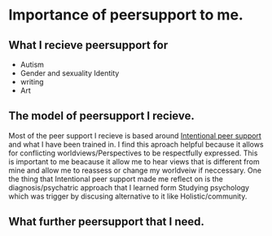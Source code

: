 # Importance of peersupport to me.

## What I recieve peersupport for

- Autism
- Gender and sexuality Identity
- writing
- Art 

## The model of peersupport I recieve. 

Most of the peer support I recieve is based around [Intentional peer support](https://intentionalpeersupport.org/) and what I have been trained in. I find this aproach helpful because it allows for conflicting worldviews/Perspectives to be respectfully expressed. This is important to me beacause it allow me to hear views that is different from mine and allow me to reassess or change my worldveiw if neccessary. One the thing that Intentional peer support made me reflect on is the diagnosis/psychatric approach that I learned form Studying psychology which was trigger by discusing alternative to it like Holistic/community. 

## What further peersupport that I need. 
